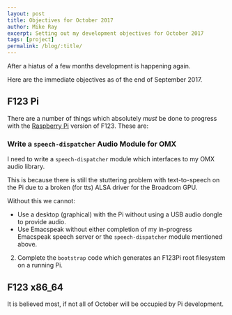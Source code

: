 ```yaml
---
layout: post
title: Objectives for October 2017
author: Mike Ray
excerpt: Setting out my development objectives for October 2017
tags: [project]
permalink: /blog/:title/
---
```


After a hiatus of a few months development is happening again.

Here are the immediate objectives as of the end of September 2017.

## F123 Pi

There are a number of things which absolutely *must* be done to progress with the [Raspberry Pi][rpi] version of F123. These are:

### Write a `speech-dispatcher` Audio Module for OMX

I need to write a `speech-dispatcher` module which interfaces to my OMX audio library.

This is because there is still the stuttering problem with text-to-speech on the Pi due to a broken (for tts) ALSA driver for the Broadcom GPU.

Without this we cannot:

* Use a desktop (graphical) with the Pi without using a USB audio dongle to provide audio.
* Use Emacspeak without either completion of my in-progress Emacspeak speech server or the `speech-dispatcher` module mentioned above.

2. Complete the `bootstrap` code which generates an F123Pi root filesystem on a running Pi.


## F123 x86_64

It is believed most, if not all of October will be occupied by Pi development.


[ala]: https://archlinuxarm.org/
[rpi]: https://www.raspberrypi.org/


